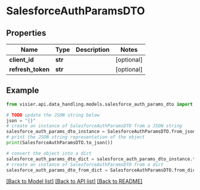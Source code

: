 # SalesforceAuthParamsDTO


## Properties

Name | Type | Description | Notes
------------ | ------------- | ------------- | -------------
**client_id** | **str** |  | [optional] 
**refresh_token** | **str** |  | [optional] 

## Example

```python
from visier.api.data_handling.models.salesforce_auth_params_dto import SalesforceAuthParamsDTO

# TODO update the JSON string below
json = "{}"
# create an instance of SalesforceAuthParamsDTO from a JSON string
salesforce_auth_params_dto_instance = SalesforceAuthParamsDTO.from_json(json)
# print the JSON string representation of the object
print(SalesforceAuthParamsDTO.to_json())

# convert the object into a dict
salesforce_auth_params_dto_dict = salesforce_auth_params_dto_instance.to_dict()
# create an instance of SalesforceAuthParamsDTO from a dict
salesforce_auth_params_dto_from_dict = SalesforceAuthParamsDTO.from_dict(salesforce_auth_params_dto_dict)
```
[[Back to Model list]](../README.md#documentation-for-models) [[Back to API list]](../README.md#documentation-for-api-endpoints) [[Back to README]](../README.md)


